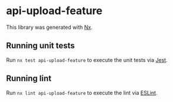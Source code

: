 # api-upload-feature

This library was generated with [Nx](https://nx.dev).

## Running unit tests

Run `nx test api-upload-feature` to execute the unit tests via [Jest](https://jestjs.io).

## Running lint

Run `nx lint api-upload-feature` to execute the lint via [ESLint](https://eslint.org/).
